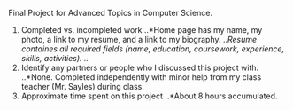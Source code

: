 Final Project for Advanced Topics in Computer Science.

1. Completed vs. incompleted work
..*Home page has my name, my photo, a link to my resume, and a link to my biography.
..*Resume containes all required fields (name, education, coursework, experience, skills, activities).
..*
2. Identify any partners or people who I discussed this project with.
..*None. Completed independently with minor help from my class teacher (Mr. Sayles) during class.
3. Approximate time spent on this project
..*About 8 hours accumulated.
